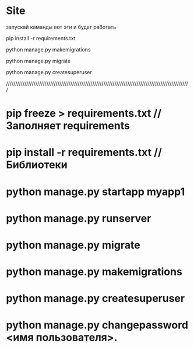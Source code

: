 # Site


запускай каманды вот эти и будет работать

pip install -r requirements.txt

python manage.py makemigrations

python manage.py migrate

python manage.py createsuperuser



////////////////////////////////////////////////////////////////////////////////////////////////////


# pip freeze > requirements.txt // Заполняет requirements

# pip install -r requirements.txt // Библиотеки

# python manage.py startapp myapp1

# python manage.py runserver

# python manage.py migrate

# python manage.py makemigrations

# python manage.py createsuperuser

# python manage.py changepassword <имя пользователя>.